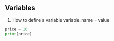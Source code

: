 ## Variables

1. How to define a variable
   variable_name = value

```python
price = 10
print(price)
```
